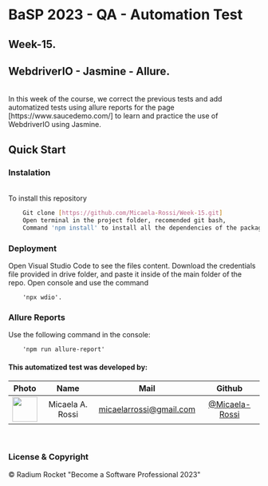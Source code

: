 # BaSP 2023  - QA - Automation Test

## Week-15.
## WebdriverIO - Jasmine - Allure.

<br>
In this week of the course, we correct the previous tests and add automatized tests using allure reports for the page [https://www.saucedemo.com/] to learn and practice the use of WebdriverIO using Jasmine.
<br>

## Quick Start

### Instalation
<br>
To install this repository
<br>

``` bash
    Git clone [https://github.com/Micaela-Rossi/Week-15.git]
    Open terminal in the project folder, recomended git bash,
    Command 'npm install' to install all the dependencies of the package.json file.
```

### Deployment

Open Visual Studio Code to see the files content.
Download the credentials file provided in drive folder, and paste it inside of the main folder of the repo.
Open console and use the command
```
    'npx wdio'.
```
### Allure Reports

Use the following command in the console:
```
    'npm run allure-report'
```
#### This automatized test was developed by:

|Photo | Name  | Mail | Github
| :-----: | :-----: | :-----: | :-----: |
<img src="https://avatars.githubusercontent.com/u/127536596?v=4" height="50" width="50">| Micaela A. Rossi | micaelarrossi@gmail.com | [@Micaela-Rossi](https://github.com/Micaela-Rossi)
<br>

### License & Copyright

© Radium Rocket "Become a Software Professional 2023"
